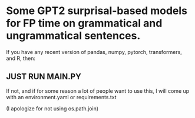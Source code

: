 # Some GPT2 surprisal-based models for FP time on grammatical and ungrammatical sentences.
If you have any recent version of pandas, numpy, pytorch, transformers, and R, then:
## JUST RUN MAIN.PY
If not, and if for some reason a lot of people want to use this, I will come up with an environment.yaml or requirements.txt

(I apologize for not using os.path.join)